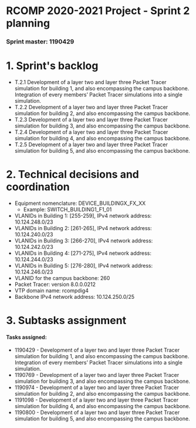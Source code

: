 RCOMP 2020-2021 Project - Sprint 2 planning
===========================================
### Sprint master: 1190429 ###

# 1. Sprint's backlog #

* T.2.1 Development of a layer two and layer three Packet Tracer simulation for building 1, and also encompassing the campus backbone. Integration of every members’ Packet Tracer simulations into a single simulation.
* T.2.2 Development of a layer two and layer three Packet Tracer simulation for building 2, and also encompassing the campus backbone.
* T.2.3 Development of a layer two and layer three Packet Tracer simulation for building 3, and also encompassing the campus backbone.
* T.2.4 Development of a layer two and layer three Packet Tracer simulation for building 4, and also encompassing the campus backbone.
* T.2.5 Development of a layer two and layer three Packet Tracer simulation for building 5, and also encompassing the campus backbone.

# 2. Technical decisions and coordination #

* Equipment nomenclature: DEVICE_BUILDINGX_FX_XX
    * Example: SWITCH_BUILDING1_F1_01
* VLANIDs in Building 1: [255-259],  IPv4 network address: 10.124.248.0/23
* VLANIDs in Building 2: [261-265],  IPv4 network address: 10.124.240.0/23
* VLANIDs in Building 3: [266-270],  IPv4 network address: 10.124.242.0/23
* VLANIDs in Building 4: [271-275],  IPv4 network address: 10.124.244.0/23
* VLANIDs in Building 5: [276-280],  IPv4 network address: 10.124.246.0/23
* VLANID for the campus backbone: 260
* Packet Tracer: version 8.0.0.0212
* VTP domain name: rcompdig4
* Backbone IPv4 network address: 10.124.250.0/25

# 3. Subtasks assignment #

#### Tasks assigned: ####
  * 1190429 - Development of a layer two and layer three Packet Tracer simulation for building 1, and also encompassing the campus backbone. Integration of every members’ Packet Tracer simulations into a single simulation.
  * 1190769 - Development of a layer two and layer three Packet Tracer simulation for building 3, and also encompassing the campus backbone.
  * 1190974 - Development of a layer two and layer three Packet Tracer simulation for building 2, and also encompassing the campus backbone.
  * 1191098 - Development of a layer two and layer three Packet Tracer simulation for building 4, and also encompassing the campus backbone.
  * 1190800 - Development of a layer two and layer three Packet Tracer simulation for building 5, and also encompassing the campus backbone.
  

